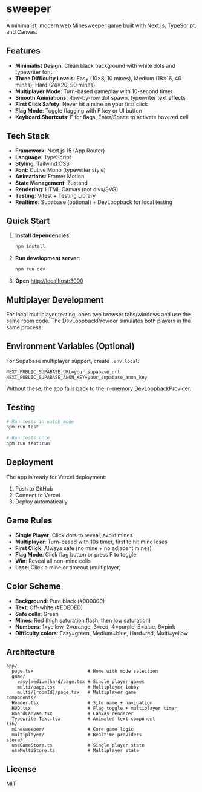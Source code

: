 # sweeper

A minimalist, modern web Minesweeper game built with Next.js, TypeScript, and Canvas.

## Features

- **Minimalist Design**: Clean black background with white dots and typewriter font
- **Three Difficulty Levels**: Easy (10×8, 10 mines), Medium (18×16, 40 mines), Hard (24×20, 90 mines)
- **Multiplayer Mode**: Turn-based gameplay with 10-second timer
- **Smooth Animations**: Row-by-row dot spawn, typewriter text effects
- **First Click Safety**: Never hit a mine on your first click
- **Flag Mode**: Toggle flagging with F key or UI button
- **Keyboard Shortcuts**: F for flags, Enter/Space to activate hovered cell

## Tech Stack

- **Framework**: Next.js 15 (App Router)
- **Language**: TypeScript
- **Styling**: Tailwind CSS
- **Font**: Cutive Mono (typewriter style)
- **Animations**: Framer Motion
- **State Management**: Zustand
- **Rendering**: HTML Canvas (not divs/SVG)
- **Testing**: Vitest + Testing Library
- **Realtime**: Supabase (optional) + DevLoopback for local testing

## Quick Start

1. **Install dependencies**:
   ```bash
   npm install
   ```

2. **Run development server**:
   ```bash
   npm run dev
   ```

3. **Open** [http://localhost:3000](http://localhost:3000)

## Multiplayer Development

For local multiplayer testing, open two browser tabs/windows and use the same room code. The DevLoopbackProvider simulates both players in the same process.

## Environment Variables (Optional)

For Supabase multiplayer support, create `.env.local`:

```env
NEXT_PUBLIC_SUPABASE_URL=your_supabase_url
NEXT_PUBLIC_SUPABASE_ANON_KEY=your_supabase_anon_key
```

Without these, the app falls back to the in-memory DevLoopbackProvider.

## Testing

```bash
# Run tests in watch mode
npm run test

# Run tests once
npm run test:run
```

## Deployment

The app is ready for Vercel deployment:

1. Push to GitHub
2. Connect to Vercel
3. Deploy automatically

## Game Rules

- **Single Player**: Click dots to reveal, avoid mines
- **Multiplayer**: Turn-based with 10s timer, first to hit mine loses
- **First Click**: Always safe (no mine + no adjacent mines)
- **Flag Mode**: Click flag button or press F to toggle
- **Win**: Reveal all non-mine cells
- **Lose**: Click a mine or timeout (multiplayer)

## Color Scheme

- **Background**: Pure black (#000000)
- **Text**: Off-white (#EDEDED)
- **Safe cells**: Green
- **Mines**: Red (high saturation flash, then low saturation)
- **Numbers**: 1=yellow, 2=orange, 3=red, 4=purple, 5=blue, 6=pink
- **Difficulty colors**: Easy=green, Medium=blue, Hard=red, Multi=yellow

## Architecture

```
app/
  page.tsx                    # Home with mode selection
  game/
    easy|medium|hard/page.tsx # Single player games
    multi/page.tsx            # Multiplayer lobby
    multi/[roomId]/page.tsx   # Multiplayer game
components/
  Header.tsx                  # Site name + navigation
  HUD.tsx                     # Flag toggle + multiplayer timer
  BoardCanvas.tsx             # Canvas renderer
  TypewriterText.tsx          # Animated text component
lib/
  minesweeper/                # Core game logic
  multiplayer/                # Realtime providers
store/
  useGameStore.ts             # Single player state
  useMultiStore.ts            # Multiplayer state
```

## License

MIT